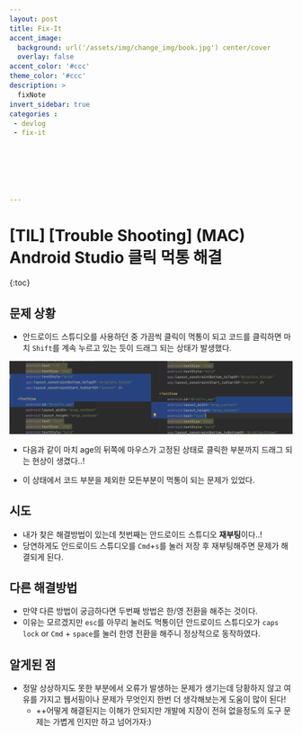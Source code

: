 ```yaml
---
layout: post
title: Fix-It
accent_image: 
  background: url('/assets/img/change_img/book.jpg') center/cover
  overlay: false
accent_color: '#ccc'
theme_color: '#ccc'
description: >
  fixNote
invert_sidebar: true
categories :
 - devlog
 - fix-it






---
```


# [TIL] [Trouble Shooting] (MAC) Android Studio 클릭 먹통 해결

{:toc}

## 문제 상황

- 안드로이드 스튜디오를 사용하던 중 가끔씩 클릭이 먹통이 되고 코드를 클릭하면 마치 `Shift`를 계속 누르고 있는 듯이 드래그 되는 상태가 발생했다.

<img src ="../../../assets/img/blog/image-20230801162130650.png" width = "50%"><img src ="../../../assets/img/blog/image-20230801162149445.png" width = "50%">

- 다음과 같이 마치 age의 뒤쪽에 마우스가 고정된 상태로 클릭한 부분까지 드래그 되는 현상이 생겼다..!

- 이 상태에서 코드 부분을 제외한 모든부분이 먹통이 되는 문제가 있었다.



## 시도 

- 내가 찾은 해결방법이 있는데 첫번째는 안드로이드 스튜디오 **재부팅**이다..! 
- 당연하게도 안드로이드 스튜디오를 `Cmd`+`s`를 눌러 저장 후 재부팅해주면 문제가 해결되게 된다. 



## 다른 해결방법

- 만약 다른 방법이 궁금하다면 두번째 방법은 한/영 전환을 해주는 것이다.
- 이유는 모르겠지만 `esc`를 아무리 눌러도 먹통이던 안드로이드 스튜디오가
  `caps lock` or `Cmd` + `space`를 눌러 한영 전환을 해주니 정상적으로 동작하였다.



## 알게된 점

- 정말 상상하지도 못한 부분에서 오류가 발생하는 문제가 생기는데 당황하지 않고 여유를 가지고 웹서핑이나 문제가 무엇인지 한번 더 생각해보는게 도움이 많이 된다!
  - ++어떻게 해결된지는 이해가 안되지만 개발에 지장이 전혀 없을정도의 도구 문제는 가볍게 인지만 하고 넘어가자:) 